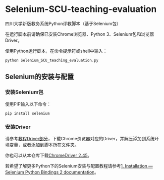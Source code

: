 # Selenium-SCU-teaching-evaluation
四川大学新版教务系统Python评教脚本（基于Selenium包）

在运行脚本前请确保已安装Chrome浏览器、Python 3、Selenium包和浏览器Driver。

使用Python运行脚本，在命令提示符或shell中输入：
```shell
python Selenium_SCU_teaching_evaluation.py
```

## Selenium的安装与配置
### 安装Selenium包
使用PIP输入以下命令：
```shell
pip install selenium
```
### 安装Driver
请参考[教程Driver部分](https://selenium-python.readthedocs.io/installation.html#drivers)，下载Chrome浏览器对应的Driver，并解压添加到系统环境变量，或者添加到脚本所在文件夹。

你也可以从本仓库下载[ChromeDriver 2.45](chromedriver_win32.zip)。

若希望了解更多Python下的Selenium安装与配置教程请参考[1. Installation — Selenium Python Bindings 2 documentation](https://selenium-python.readthedocs.io/installation.html)。
